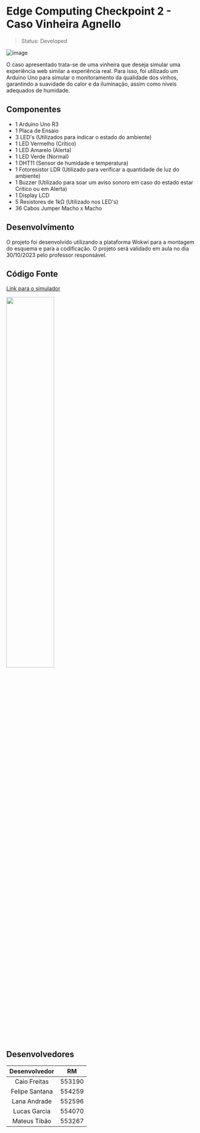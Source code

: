 # Edge Computing Checkpoint 2 - Caso Vinheira Agnello

> Status: Developed

![image](https://github.com/LanaAndrade/CP2-Arduino/assets/82892986/925fe9c4-7c22-4a6e-a2de-e0990b9eddf7)

O caso apresentado trata-se de uma vinheira que deseja simular uma experiência web similar a experiência real. Para isso, foi utilizado um Arduino Uno para simular o monitoramento da qualidade dos vinhos, garantindo a suavidade do calor e da iluminação, assim como níveis adequados de humidade.

## Componentes
* 1 Arduino Uno R3
* 1 Placa de Ensaio
* 3 LED's (Utilizados para indicar o estado do ambiente)
* 1 LED Vermelho (Crítico)
* 1 LED Amarelo (Alerta)
* 1 LED Verde (Normal)
* 1 DHT11 (Sensor de humidade e temperatura)
* 1 Fotoresistor LDR (Utilizado para verificar a quantidade de luz do ambiente)
* 1 Buzzer (Utilizado para soar um aviso sonoro em caso do estado estar Crítico ou em Alerta)
* 1 Display LCD
* 5 Resistores de 1kΩ (Utilizado nos LED's)
* 36 Cabos Jumper Macho x Macho
  
## Desenvolvimento
O projeto foi desenvolvido utilizando a plataforma Wokwi para a montagem do esquema e para a codificação. O projeto será validado em aula no dia 30/10/2023 pelo professor responsável.

## Código Fonte
[Link para o simulador](https://wokwi.com/projects/379966980664468481)

[<img src="https://ibb.co/YNmRGTF" width="50%">](https://www.youtube.com/watch?v=Vo5QHUxvhsI "Now in Android: 55")


## Desenvolvedores

Desenvolvedor | RM
:-----------: | :------:
Caio Freitas  | 553190
Felipe Santana| 554259
Lana Andrade  | 552596
Lucas Garcia  | 554070
Mateus Tibão  | 553267

